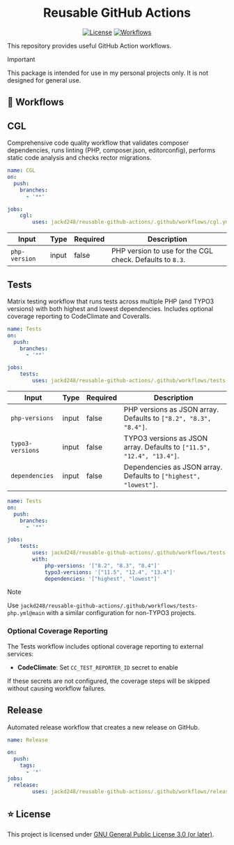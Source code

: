 <div align="center">

# Reusable GitHub Actions

[![License](https://img.shields.io/github/license/jackd248/reusable-github-actions)](LICENSE.md)
[![Workflows](https://img.shields.io/badge/workflows-3-green)]()

</div>

This repository provides useful GitHub Action workflows.

> [!IMPORTANT]
> This package is intended for use in my personal projects only. It is not designed for general use.

## 🧩 Workflows

## CGL

Comprehensive code quality workflow that validates composer dependencies, runs linting (PHP, composer.json, editorconfig), performs static code analysis and checks rector migrations.

```yaml
name: CGL
on:
  push:
    branches:
      - '**'

jobs:
    cgl:
        uses: jackd248/reusable-github-actions/.github/workflows/cgl.yml@main
```

Input|Type| Required |Description
-|-|----------|-
`php-version`|input| false    |PHP version to use for the CGL check. Defaults to `8.3`.

## Tests

Matrix testing workflow that runs tests across multiple PHP (and TYPO3 versions) with both highest and lowest dependencies. Includes optional coverage reporting to CodeClimate and Coveralls.

```yaml
name: Tests
on:
  push:
    branches:
      - '**'

jobs:
    tests:
        uses: jackd248/reusable-github-actions/.github/workflows/tests-typo3.yml@main
```

Input|Type| Required |Description
-|-|----------|-
`php-versions`|input| false    |PHP versions as JSON array. Defaults to `["8.2", "8.3", "8.4"]`.
`typo3-versions`|input| false    |TYPO3 versions as JSON array. Defaults to `["11.5", "12.4", "13.4"]`.
`dependencies`|input| false    |Dependencies as JSON array. Defaults to `["highest", "lowest"]`.

```yaml
name: Tests
on:
  push:
    branches:
      - '**'

jobs:
    tests:
        uses: jackd248/reusable-github-actions/.github/workflows/tests.yml@main
        with:
            php-versions: '["8.2", "8.3", "8.4"]'
            typo3-versions: '["11.5", "12.4", "13.4"]'
            dependencies: '["highest", "lowest"]'
```

> [!NOTE]
> Use `jackd248/reusable-github-actions/.github/workflows/tests-php.yml@main` with a similar configuration for non-TYPO3 projects.

### Optional Coverage Reporting

The Tests workflow includes optional coverage reporting to external services:

- **CodeClimate**: Set `CC_TEST_REPORTER_ID` secret to enable

If these secrets are not configured, the coverage steps will be skipped without causing workflow failures.

## Release

Automated release workflow that creates a new release on GitHub.

```yaml
name: Release

on:
  push:
    tags:
      - '*'
jobs:
  release:
        uses: jackd248/reusable-github-actions/.github/workflows/release.yml@main
```

## ⭐ License

This project is licensed under [GNU General Public License 3.0 (or later)](LICENSE).
